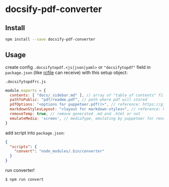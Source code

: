 # docsify-pdf-converter

## Install

```sh
npm install --save docsify-pdf-converter
```

## Usage

create config `.docsifytopdf.<js|json|yaml>` or `"docsifytopdf"` field in `package.json` (like [rcfile](https://www.npmjs.com/package/rcfile) can receive) with this setup object:

`.docsifytopdfrc.js`
```js
module.exports = {
  contents: [ "docs/_sidebar.md" ], // array of "table of contents" files path 
  pathToPublic: "pdf/readme.pdf", // path where pdf will stored
  pdfOptions: "<options for puppeteer.pdf()>", // reference: https://github.com/GoogleChrome/puppeteer/blob/master/docs/api.md#pagepdfoptions
  markdownStylesLayout: "<layout for markdown-styles>", // reference: https://github.com/mixu/markdown-styles#screenshots-of-the-layouts
  removeTemp: true, // remove generated .md and .html or not
  emulateMedia: 'screen', // mediaType, emulating by puppeteer for rendering pdf, 'print' by default (reference: https://github.com/GoogleChrome/puppeteer/blob/master/docs/api.md#pageemulatemediamediatype)
}
``` 

add script into `package.json`:

```json
{
  "scripts": {
    "convert": "node_modules/.bin/converter"
  }
}
```

run converter!

```
$ npm run convert
```
